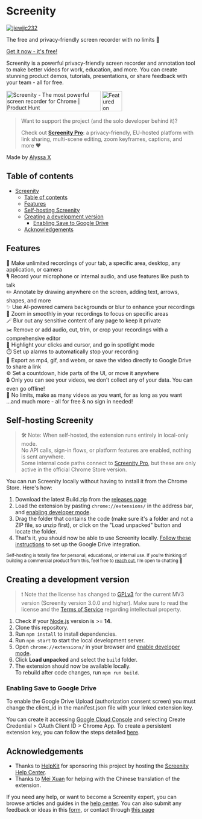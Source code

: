# Screenity
[![jiewjjc232](https://github.com/alyssaxuu/screenity/assets/7581348/ed55e52e-4adf-442b-b774-6856abacdffb)](https://screenity.io)


The free and privacy-friendly screen recorder with no limits 🎥

[Get it now - it's free!](https://chrome.google.com/webstore/detail/screenity-screen-recorder/kbbdabhdfibnancpjfhlkhafgdilcnji)

Screenity is a powerful privacy-friendly screen recorder and annotation tool to make better videos for work, education, and more. You can create stunning product demos, tutorials, presentations, or share feedback with your team - all for free.

<a href="https://www.producthunt.com/posts/screenity?utm_source=badge-top-post-badge&utm_medium=badge&utm_source=badge-screenity" target="_blank"><img src="https://api.producthunt.com/widgets/embed-image/v1/top-post-badge.svg?post_id=275308&theme=light&period=daily" alt="Screenity - The most powerful screen recorder for Chrome | Product Hunt" style="width: 250px; height: 54px;" width="250" height="54" /></a>
<a href="https://news.ycombinator.com/item?id=25150804" target="_blank"><img height=53 src="https://hackerbadge.now.sh/api?id=25150804&type=orange" alt="Featured on HackerNews"></a>

> Want to support the project (and the solo developer behind it)?  
>
> Check out [**Screenity Pro**](https://screenity.io/pro): a privacy-friendly, EU-hosted platform with link sharing, multi-scene editing, zoom keyframes, captions, and more ❤️  

Made by [Alyssa X](https://alyssax.com)

## Table of contents
- [Screenity](#screenity)
	- [Table of contents](#table-of-contents)
	- [Features](#features)
	- [Self-hosting Screenity](#self-hosting-screenity)
	- [Creating a development version](#creating-a-development-version)
		- [Enabling Save to Google Drive](#enabling-save-to-google-drive)
	- [Acknowledgements](#acknowledgements)

## Features

🎥 Make unlimited recordings of your tab, a specific area, desktop, any application, or camera<br>
🎙️ Record your microphone or internal audio, and use features like push to talk<br>
✏️ Annotate by drawing anywhere on the screen, adding text, arrows, shapes, and more<br>
✨ Use AI-powered camera backgrounds or blur to enhance your recordings<br>
🔎 Zoom in smoothly in your recordings to focus on specific areas<br>
🪄 Blur out any sensitive content of any page to keep it private<br>
✂️ Remove or add audio, cut, trim, or crop your recordings with a comprehensive editor<br>
👀 Highlight your clicks and cursor, and go in spotlight mode<br>
⏱️ Set up alarms to automatically stop your recording<br>
💾 Export as mp4, gif, and webm, or save the video directly to Google Drive to share a link<br>
⚙️ Set a countdown, hide parts of the UI, or move it anywhere<br>
🔒 Only you can see your videos, we don’t collect any of your data. You can even go offline!<br>
💙 No limits, make as many videos as you want, for as long as you want<br> …and much more - all for free & no sign in needed!

## Self-hosting Screenity
> 🛠️ Note: When self-hosted, the extension runs entirely in local-only mode.  
> No API calls, sign-in flows, or platform features are enabled, nothing is sent anywhere.  
> Some internal code paths connect to [Screenity Pro](https://screenity.io/pro), but these are only active in the official Chrome Store version.

You can run Screenity locally without having to install it from the Chrome Store. Here's how:

1. Download the latest Build.zip from the [releases page](https://github.com/alyssaxuu/screenity/releases)
2. Load the extension by pasting `chrome://extensions/` in the address bar, and [enabling developer mode](https://developer.chrome.com/docs/extensions/mv2/faq/#:~:text=You%20can%20start%20by%20turning,a%20packaged%20extension%2C%20and%20more.).
3. Drag the folder that contains the code (make sure it's a folder and not a ZIP file, so unzip first), or click on the "Load unpacked" button and locate the folder.
4. That's it, you should now be able to use Screenity locally. [Follow these instructions](#enabling-save-to-google-drive) to set up the Google Drive integration.

<small>Self-hosting is totally fine for personal, educational, or internal use.
If you’re thinking of building a commercial product from this, feel free to [reach out](mailto:alyssa@screenity.io), I’m open to chatting 💜</small>

## Creating a development version

> ❗️ Note that the license has changed to [GPLv3](https://github.com/alyssaxuu/screenity/blob/master/LICENSE) for the current MV3 version (Screenity version 3.0.0 and higher). Make sure to read the license and the [Terms of Service](https://screenity.io/en/terms/) regarding intellectual property.

1. Check if your [Node.js](https://nodejs.org/) version is >= **14**.
2. Clone this repository.
3. Run `npm install` to install dependencies.
4. Run `npm start` to start the local development server.
5. Open `chrome://extensions/` in your browser and [enable developer mode](https://developer.chrome.com/docs/extensions/mv2/faq/#:~:text=You%20can%20start%20by%20turning,a%20packaged%20extension%2C%20and%20more.).
6. Click **Load unpacked** and select the `build` folder.
7. The extension should now be available locally.  
   To rebuild after code changes, run `npm run build`.

### Enabling Save to Google Drive

To enable the Google Drive Upload (authorization consent screen) you must change the client_id in the manifest.json file with your linked extension key.

You can create it accessing [Google Cloud Console](https://console.cloud.google.com/apis/credentials) and selecting Create Credential > OAuth Client ID > Chrome App. To create a persistent extension key, you can follow the steps detailed [here](https://developer.chrome.com/docs/extensions/reference/manifest/key).

## Acknowledgements

- Thanks to [HelpKit](https://www.helpkit.so/) for sponsoring this project by hosting the [Screenity Help Center](https://help.screenity.io/).
- Thanks to [Mei Xuan](https://www.behance.net/meixuanloo) for helping with the Chinese translation of the extension.

If you need any help, or want to become a Screenity expert, you can browse articles and guides in the [help center](https://help.screenity.io). You can also submit any feedback or ideas in this [form](https://tally.so/r/3ElpXq), or contact through [this page](https://help.screenity.io/contact)